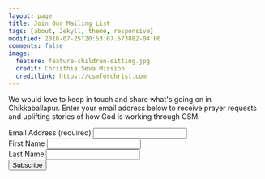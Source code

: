 ```yaml
---
layout: page
title: Join Our Mailing List
tags: [about, Jekyll, theme, responsive]
modified: 2018-07-25T20:53:07.573882-04:00
comments: false
image:
  feature: feature-children-sitting.jpg
  credit: Christhia Seva Mission
  creditlink: https://csmforchrist.com
---
```


We would love to keep in touch and share what's going on in Chikkaballapur. Enter your email address below to receive prayer requests and uplifting stories of how God is working through CSM.

<!-- Begin MailChimp Signup Form -->
<div id="mc_embed_signup">
  <form action="https://csmforchrist.us16.list-manage.com/subscribe/post?u=b7f97cc13a7dd413cb4b9f750&amp;id=301d4c7116" method="post" id="mc-embedded-subscribe-form" name="mc-embedded-subscribe-form" class="validate csm" target="_blank" novalidate>
    <div id="mc_embed_signup_scroll">
      <div class="mc-field-group">
        <label for="mce-EMAIL">Email Address  <span class="asterisk">(required)</span>
      </label>
        <input type="email" value="" name="EMAIL" class="required email" id="mce-EMAIL">
      </div>
      <div class="mc-field-group">
        <label for="mce-FNAME">First Name </label>
        <input type="text" value="" name="FNAME" class="" id="mce-FNAME">
      </div>
      <div class="mc-field-group">
        <label for="mce-LNAME">Last Name </label>
        <input type="text" value="" name="LNAME" class="" id="mce-LNAME">
      </div>
      <div id="mce-responses" class="clear">
        <div class="response" id="mce-error-response" style="display:none"></div>
        <div class="response" id="mce-success-response" style="display:none"></div>
      </div><!-- real people should not fill this in and expect good things - do not remove this or risk form bot signups-->
      <div style="position: absolute; left: -5000px;" aria-hidden="true"><input type="text" name="b_b7f97cc13a7dd413cb4b9f750_301d4c7116" tabindex="-1" value=""></div>
      <div class="clear"><button type="submit" name="subscribe" id="mc-embedded-subscribe" class="button">Subscribe</button></div>
    </div>
  </form>
</div>

<!--End mc_embed_signup-->
